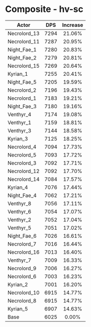 # Composite - hv-sc
| Actor | DPS | Increase |
|---|:---:|:---:|
|Necrolord_13|7294|21.06%|
|Necrolord_11|7287|20.95%|
|Night_Fae_1|7280|20.83%|
|Night_Fae_2|7279|20.81%|
|Necrolord_15|7269|20.64%|
|Kyrian_1|7255|20.41%|
|Night_Fae_5|7205|19.59%|
|Necrolord_2|7196|19.43%|
|Necrolord_1|7183|19.21%|
|Night_Fae_3|7180|19.16%|
|Venthyr_4|7174|19.08%|
|Venthyr_1|7159|18.81%|
|Venthyr_3|7144|18.58%|
|Kyrian_3|7125|18.25%|
|Necrolord_4|7094|17.73%|
|Necrolord_5|7093|17.72%|
|Necrolord_3|7092|17.71%|
|Necrolord_12|7092|17.70%|
|Necrolord_14|7084|17.57%|
|Kyrian_4|7076|17.44%|
|Night_Fae_4|7062|17.21%|
|Venthyr_8|7056|17.11%|
|Venthyr_6|7054|17.07%|
|Venthyr_2|7052|17.04%|
|Venthyr_5|7051|17.02%|
|Night_Fae_6|7026|16.61%|
|Necrolord_7|7016|16.44%|
|Necrolord_16|7013|16.40%|
|Venthyr_7|7009|16.33%|
|Necrolord_9|7006|16.27%|
|Necrolord_6|7003|16.23%|
|Kyrian_2|7001|16.20%|
|Necrolord_10|6915|14.77%|
|Necrolord_8|6915|14.77%|
|Kyrian_5|6907|14.63%|
|Base|6025|0.00%|
